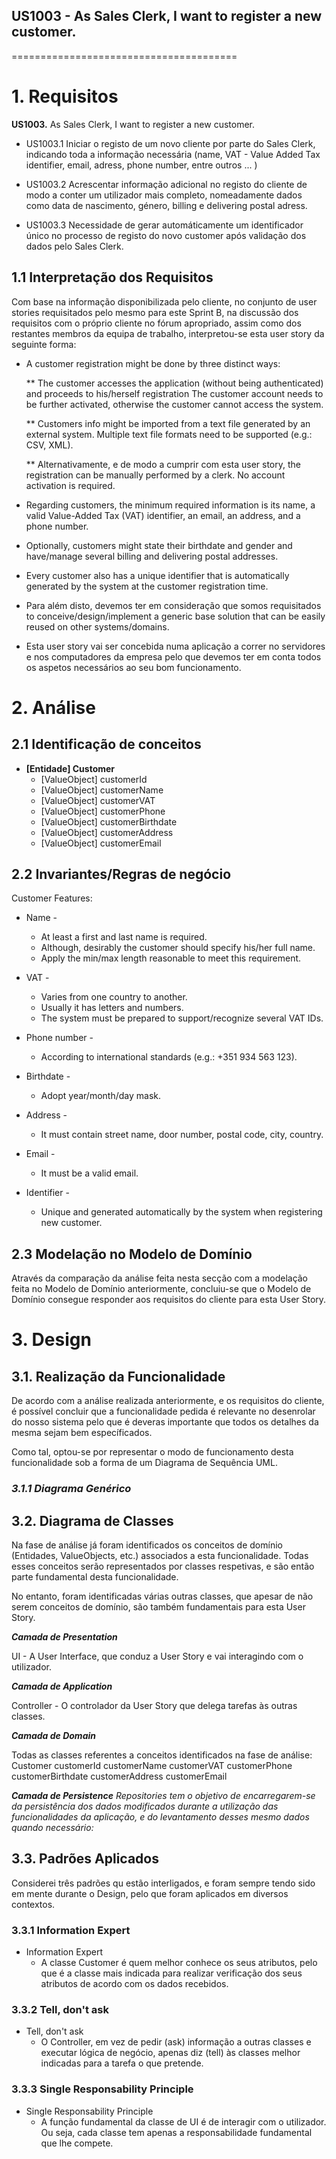 ## US1003 - As Sales Clerk, I want to register a new customer.
=======================================

# 1. Requisitos

**US1003.** As Sales Clerk, I want to register a new customer.

* US1003.1 Iniciar o registo de um novo cliente por parte do Sales Clerk, indicando toda a informação necessária (name, VAT - Value Added Tax identifier, email, adress, phone number, entre outros ... )

* US1003.2 Acrescentar informação adicional no registo do cliente de modo a conter um utilizador mais completo, nomeadamente dados como data de nascimento, género, billing e delivering postal adress.

* US1003.3 Necessidade de gerar automáticamente um identificador único no processo de registo do novo customer após validação dos dados pelo Sales Clerk.


## 1.1 Interpretação dos Requisitos


Com base na informação disponibilizada pelo cliente, no conjunto de user stories requisitados pelo mesmo para este Sprint B, na discussão dos requisitos com o próprio cliente no fórum apropriado, assim como dos restantes membros da equipa de trabalho, interpretou-se esta user story da seguinte forma:

*  A customer registration might be done by three distinct ways:

   ** The customer accesses the application (without being authenticated) and proceeds to his/herself registration The customer account needs to be further activated, otherwise the customer cannot access the system.

   ** Customers info might be imported from a text file generated by an external system. Multiple text file formats need to be supported (e.g.: CSV, XML).

   ** Alternativamente, e de modo a cumprir com esta user story, the registration can be manually performed by a clerk. No account activation is required.


*  Regarding customers, the minimum required information is its name, a valid Value-Added Tax (VAT) identifier, an email, an address, and a phone number.

* Optionally, customers might state their birthdate and gender and have/manage several billing and delivering postal addresses.

* Every customer also has a unique identifier that is automatically generated by the system at the customer registration time.


* Para além disto, devemos ter em consideração que somos requisitados to conceive/design/implement a generic base solution that can be easily reused on other systems/domains.

* Esta user story vai ser concebida numa aplicação a correr no servidores e nos computadores da empresa pelo que devemos ter em conta todos os aspetos necessários ao seu bom funcionamento.



# 2. Análise

## 2.1 Identificação de conceitos

* **[Entidade] Customer**
   * [ValueObject] customerId
   * [ValueObject] customerName
   * [ValueObject] customerVAT
   * [ValueObject] customerPhone
   * [ValueObject] customerBirthdate
   * [ValueObject] customerAddress
   * [ValueObject] customerEmail


## 2.2 Invariantes/Regras de negócio

Customer Features:

- Name -
   * At least a first and last name is required.
   * Although, desirably the customer should specify his/her full name.
   * Apply the min/max length reasonable to meet this requirement.

- VAT -
   * Varies from one country to another.
   * Usually it has letters and numbers.
   * The system must be prepared to support/recognize several VAT IDs.

- Phone number -
   * According to international standards (e.g.: +351 934 563 123).

- Birthdate -
   * Adopt year/month/day mask.

- Address -
   * It must contain street name, door number, postal code, city, country.

- Email -
   * It must be a valid email.

- Identifier -
   * Unique and generated automatically by the system when registering new customer.


## 2.3 Modelação no Modelo de Domínio



Através da comparação da análise feita nesta secção com a modelação feita no Modelo de Domínio anteriormente, concluiu-se que o Modelo de Domínio consegue responder aos requisitos do cliente para esta User Story.



# 3. Design


## 3.1. Realização da Funcionalidade

De acordo com a análise realizada anteriormente, e os requisitos do cliente, é possível concluir que a funcionalidade pedida é relevante no desenrolar do nosso sistema pelo que é deveras importante que todos os detalhes da mesma sejam bem específicados.

Como tal, optou-se por representar o modo de funcionamento desta funcionalidade sob a forma de um Diagrama de Sequência UML.


### _3.1.1 Diagrama Genérico_




## 3.2. Diagrama de Classes


Na fase de análise já foram identificados os conceitos de domínio (Entidades, ValueObjects, etc.) associados a esta funcionalidade. Todas esses conceitos serão representados por classes respetivas, e são então parte fundamental desta funcionalidade.

No entanto, foram identificadas várias outras classes, que apesar de não serem conceitos de domínio, são também fundamentais para esta User Story.


**_Camada de Presentation_**

UI - A User Interface, que conduz a User Story e vai interagindo com o utilizador.

**_Camada de Application_**

Controller - O controlador da User Story que delega tarefas às outras classes.

**_Camada de Domain_**

Todas as classes referentes a conceitos identificados na fase de análise:
Customer
customerId
customerName
customerVAT
customerPhone
customerBirthdate
customerAddress
customerEmail

**_Camada de Persistence_**
_Repositories tem o objetivo de encarregarem-se da persistência dos dados modificados durante a utilização das funcionalidades da aplicação, e do levantamento desses mesmo dados quando necessário:_


## 3.3. Padrões Aplicados

Considerei três padrões qu estão interligados, e foram sempre tendo sido em mente durante o Design, pelo que foram aplicados em diversos contextos.

### 3.3.1 Information Expert

* Information Expert
   * A classe Customer é quem melhor conhece os seus atributos, pelo que é a classe mais indicada para realizar verificação dos seus atributos de acordo com os dados recebidos.

### 3.3.2 Tell, don't ask

* Tell, don't ask
   * O Controller, em vez de pedir (ask) informação a outras classes e executar lógica de negócio, apenas diz (tell) às classes melhor indicadas para a tarefa o que pretende.

### 3.3.3 Single Responsability Principle

* Single Responsability Principle
   * A função fundamental da classe de UI é de interagir com o utilizador. Ou seja, cada classe tem apenas a responsabilidade fundamental que lhe compete.


